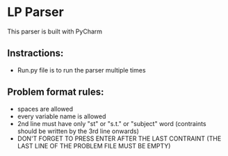 # LP Parser
This parser is built with PyCharm

## Instractions:
- Run.py file is to run the parser multiple times

## Problem format rules:
- spaces are allowed
- every variable name is allowed
- 2nd line must have only "st" or "s.t." or "subject" word (contraints should be written by the 3rd line onwards)
- DON'T FORGET TO PRESS ENTER AFTER THE LAST CONTRAINT (THE LAST LINE OF THE PROBLEM FILE MUST BE EMPTY)
